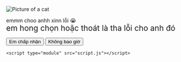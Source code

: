 <!DOCTYPE html>
<html lang="en">
  <head>
    <meta charset="UTF-8" />
    <meta name="viewport" content="width=device-width, initial-scale=1.0" />
    <link rel="preconnect" href="https://fonts.googleapis.com" />
    <link rel="preconnect" href="https://fonts.gstatic.com" crossorigin />
    <link
      href="https://fonts.googleapis.com/css2?family=Protest+Riot&display=swap"
      rel="stylesheet"
    />
    <link rel="stylesheet" href="style.css" />
    <style>
      .title span {
        font-size: 1.5em; /* Kích thước chữ 1.5em */
      }
    </style>
    <title>Valentine</title>
  </head>
  <body>
    <main class="container">
      <img
        class="cat-img"
        src="https://media.giphy.com/media/SVkhYVCi8fKPKvypi6/giphy.gif"
        alt="Picture of a cat"
      />
      <p class="title">
        emmm choo anhh xinn lỗi 😭<br /><span
          >em hong chọn hoặc thoát là tha lỗi cho anh đó</span
        >
      </p>
      <div class="buttons">
        <button type="button" class="btn btn--yes">Em chấp nhận</button>
        <button type="button" class="btn btn--no">Không bao giờ</button>
      </div>
    </main>

    <script type="module" src="script.js"></script>
  </body>
</html>
